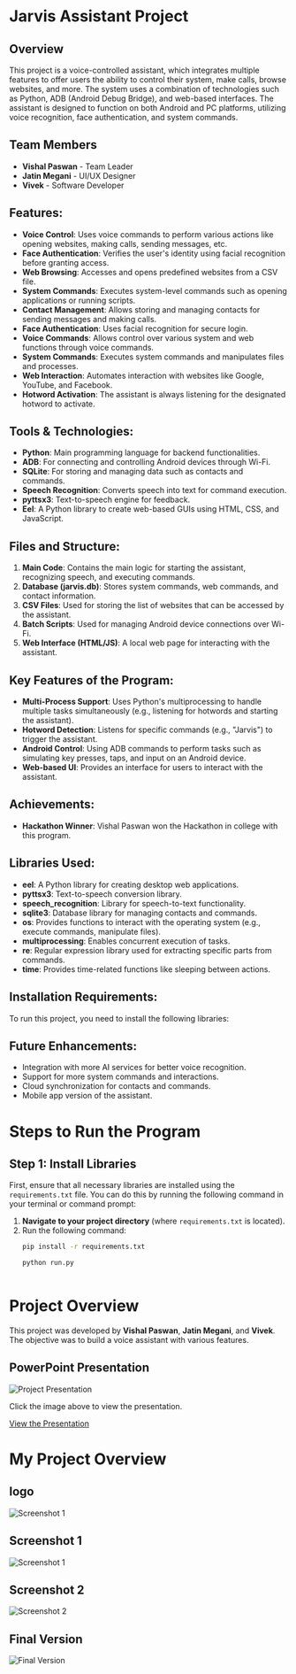 # Jarvis Assistant Project

## Overview
This project is a voice-controlled assistant, which integrates multiple features to offer users the ability to control their system, make calls, browse websites, and more. The system uses a combination of technologies such as Python, ADB (Android Debug Bridge), and web-based interfaces. The assistant is designed to function on both Android and PC platforms, utilizing voice recognition, face authentication, and system commands.

## Team Members
- **Vishal Paswan** - Team Leader
- **Jatin Megani** - UI/UX Designer
- **Vivek** - Software Developer
## Features:
- **Voice Control**: Uses voice commands to perform various actions like opening websites, making calls, sending messages, etc.
- **Face Authentication**: Verifies the user's identity using facial recognition before granting access.
- **Web Browsing**: Accesses and opens predefined websites from a CSV file.
- **System Commands**: Executes system-level commands such as opening applications or running scripts.
- **Contact Management**: Allows storing and managing contacts for sending messages and making calls.
- **Face Authentication**: Uses facial recognition for secure login.
- **Voice Commands**: Allows control over various system and web functions through voice commands.
- **System Commands**: Executes system commands and manipulates files and processes.
- **Web Interaction**: Automates interaction with websites like Google, YouTube, and Facebook.
- **Hotword Activation**: The assistant is always listening for the designated hotword to activate.


## Tools & Technologies:
- **Python**: Main programming language for backend functionalities.
- **ADB**: For connecting and controlling Android devices through Wi-Fi.
- **SQLite**: For storing and managing data such as contacts and commands.
- **Speech Recognition**: Converts speech into text for command execution.
- **pyttsx3**: Text-to-speech engine for feedback.
- **Eel**: A Python library to create web-based GUIs using HTML, CSS, and JavaScript.

## Files and Structure:
1. **Main Code**: Contains the main logic for starting the assistant, recognizing speech, and executing commands.
2. **Database (jarvis.db)**: Stores system commands, web commands, and contact information.
3. **CSV Files**: Used for storing the list of websites that can be accessed by the assistant.
4. **Batch Scripts**: Used for managing Android device connections over Wi-Fi.
5. **Web Interface (HTML/JS)**: A local web page for interacting with the assistant.

## Key Features of the Program:
- **Multi-Process Support**: Uses Python's multiprocessing to handle multiple tasks simultaneously (e.g., listening for hotwords and starting the assistant).
- **Hotword Detection**: Listens for specific commands (e.g., "Jarvis") to trigger the assistant.
- **Android Control**: Using ADB commands to perform tasks such as simulating key presses, taps, and input on an Android device.
- **Web-based UI**: Provides an interface for users to interact with the assistant.

## Achievements:
- **Hackathon Winner**: Vishal Paswan won the Hackathon in college with this program.

## Libraries Used:
- **eel**: A Python library for creating desktop web applications.
- **pyttsx3**: Text-to-speech conversion library.
- **speech_recognition**: Library for speech-to-text functionality.
- **sqlite3**: Database library for managing contacts and commands.
- **os**: Provides functions to interact with the operating system (e.g., execute commands, manipulate files).
- **multiprocessing**: Enables concurrent execution of tasks.
- **re**: Regular expression library used for extracting specific parts from commands.
- **time**: Provides time-related functions like sleeping between actions.

## Installation Requirements:
To run this project, you need to install the following libraries:



## Future Enhancements:
- Integration with more AI services for better voice recognition.
- Support for more system commands and interactions.
- Cloud synchronization for contacts and commands.
- Mobile app version of the assistant.

# Steps to Run the Program

## Step 1: Install Libraries

First, ensure that all necessary libraries are installed using the `requirements.txt` file. You can do this by running the following command in your terminal or command prompt:

1. **Navigate to your project directory** (where `requirements.txt` is located).
2. Run the following command:
   ```bash
   pip install -r requirements.txt

   python run.py


   
# Project Overview

This project was developed by **Vishal Paswan**, **Jatin Megani**, and **Vivek**. The objective was to build a voice assistant with various features.

## PowerPoint Presentation

![Project Presentation](www/assets/images/Screenshot%202024-11-10%20153815.png)

Click the image above to view the presentation.

[View the Presentation](https://docs.google.com/presentation/d/1Yr9gHBQWnkiPxccAvg3sJipEmjzHjSV1pRm9GPUVz5E/edit#slide=id.p1)
# My Project Overview

## logo
![Screenshot 1](www/assets/images/pngegg.ico)

## Screenshot 1
![Screenshot 1](www/assets/images/Screenshot%202024-11-10%20152235.png)

## Screenshot 2
![Screenshot 2](www/assets/images/Screenshot%202024-11-10%20152015.png)

## Final Version
![Final Version](www/assets/images/Screenshot%202024-11-10%20151947.png)





